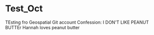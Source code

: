 # Test_Oct
 TEsting fro Geospatial Git account
 Confession: I DON'T LIKE PEANUT BUTTEr
 Hannah loves peanut butter
